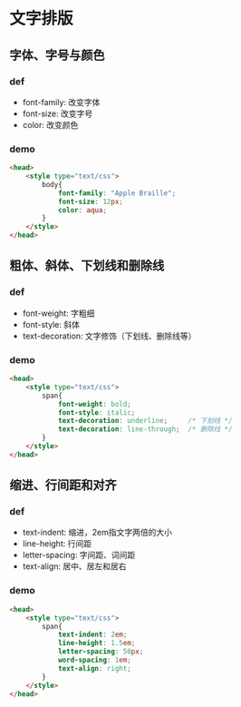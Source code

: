 # 文字排版
## 字体、字号与颜色
### def
- font-family: 改变字体 
- font-size: 改变字号
- color: 改变颜色
### demo
```html
<head>
    <style type="text/css">
        body{
            font-family: "Apple Braille";
            font-size: 12px;
            color: aqua;
        }
    </style>
</head>
```

## 粗体、斜体、下划线和删除线
### def
- font-weight: 字粗细
- font-style: 斜体
- text-decoration: 文字修饰（下划线、删除线等）

### demo
```html
<head>
    <style type="text/css">
        span{
            font-weight: bold;
            font-style: italic;
            text-decoration: underline;     /* 下划线 */
            text-decoration: line-through;  /* 删除线 */            
        }
    </style>
</head>
```

## 缩进、行间距和对齐
### def
- text-indent: 缩进，2em指文字两倍的大小
- line-height: 行间距
- letter-spacing: 字间距、词间距
- text-align: 居中、居左和居右
### demo
```html
<head>
    <style type="text/css">
        span{
            text-indent: 2em;
            line-height: 1.5em;
            letter-spacing: 50px;
            word-spacing: 1em;
            text-align: right;
        }   
    </style>
</head>    
```





